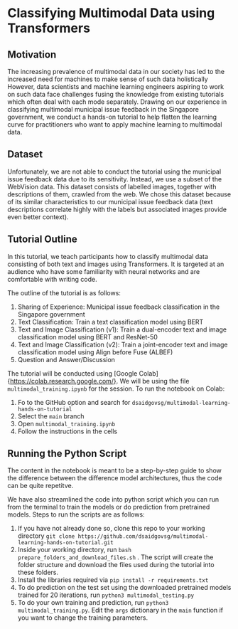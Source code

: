 # Classifying Multimodal Data using Transformers

## Motivation
The increasing prevalence of multimodal data in our society has led to the increased need for machines to make sense of such data holistically However, data scientists and machine learning engineers aspiring to work on such data face challenges fusing the knowledge from existing tutorials which often deal with each mode separately. Drawing on our experience in classifying multimodal municipal issue feedback in the Singapore government, we conduct a hands-on tutorial to help flatten the learning curve for practitioners who want to apply machine learning to multimodal data.

## Dataset
Unfortunately, we are not able to conduct the tutorial using the municipal issue feedback data due to its sensitivity. Instead, we use a subset of the WebVision data. This dataset consists of labelled images, together with descriptions of them, crawled from the web. We chose this dataset because of its similar characteristics to our municipal issue feedback data (text descriptions correlate highly with the labels but associated images provide even better context).

## Tutorial Outline
In this tutorial, we teach participants how to classify multimodal data consisting of both text and images using Transformers. It
is targeted at an audience who have some familiarity with neural networks and are comfortable with writing code.

The outline of the tutorial is as follows:
1. Sharing of Experience: Municipal issue feedback classification in the Singapore government
2. Text Classification: Train a text classification model using BERT
3. Text and Image Classification (v1): Train a dual-encoder text and image classification model using BERT and ResNet-50
4. Text and Image Classification (v2): Train a joint-encoder text and image classification model using Align before Fuse (ALBEF)
5. Question and Answer/Discussion


The tutorial will be conducted using [Google Colab]{https://colab.research.google.com/}. We will be using the file `multimodal_training.ipynb` for the session. To run the notebook on Colab: 
1. Fo to the GitHub option and search for `dsaidgovsg/multimodal-learning-hands-on-tutorial`
2. Select the `main` branch
3. Open `multimodal_training.ipynb`
4. Follow the instructions in the cells


## Running the Python Script
The content in the notebook is meant to be a step-by-step guide to show the difference between the difference model architectures, thus the code can be quite repetitve.

We have also streamlined the code into python script which you can run from the terminal to train the models or do prediction from pretrained models. Steps to run the scripts are as follows:
1. If you have not already done so, clone this repo to your working directory `git clone https://github.com/dsaidgovsg/multimodal-learning-hands-on-tutorial.git`
2. Inside your working directory, run `bash prepare_folders_and_download_files.sh` . The script will create the folder structure and download the files used during the tutorial into these folders.
3. Install the libraries required via `pip install -r requirements.txt`
4. To do prediction on the test set using the downloaded pretrained models trained for 20 iterations, run `python3 multimodal_testing.py`
5. To do your own training and prediction, run `python3 multimodal_training.py`. Edit the `args` dictionary in the `main` function if you want to change the training parameters.




